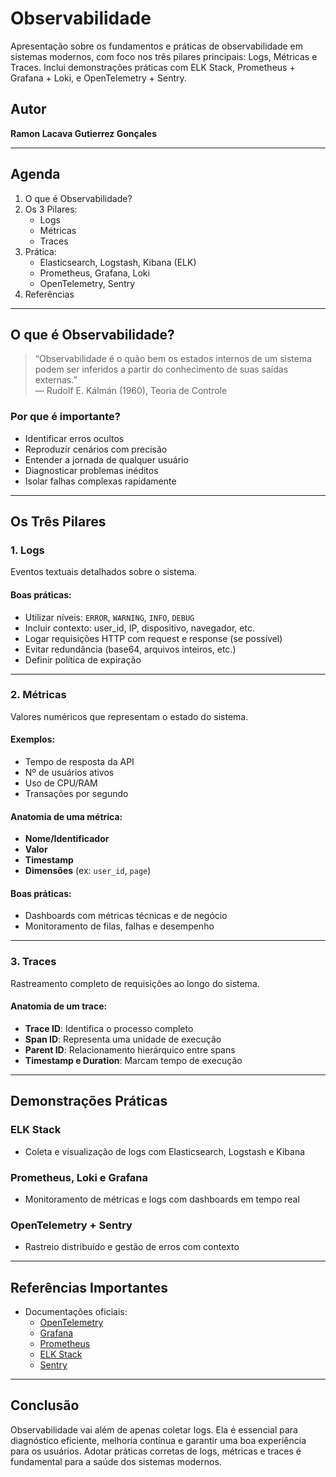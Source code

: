 # Observabilidade

Apresentação sobre os fundamentos e práticas de observabilidade em sistemas modernos, com foco nos três pilares principais: Logs, Métricas e Traces. Inclui demonstrações práticas com ELK Stack, Prometheus + Grafana + Loki, e OpenTelemetry + Sentry.

## Autor

**Ramon Lacava Gutierrez Gonçales**

---

## Agenda

1. O que é Observabilidade?
2. Os 3 Pilares:
   - Logs
   - Métricas
   - Traces
3. Prática:
   - Elasticsearch, Logstash, Kibana (ELK)
   - Prometheus, Grafana, Loki
   - OpenTelemetry, Sentry
4. Referências

---

## O que é Observabilidade?

> “Observabilidade é o quão bem os estados internos de um sistema podem ser inferidos a partir do conhecimento de suas saídas externas.”  
> — Rudolf E. Kálmán (1960), Teoria de Controle

### Por que é importante?

- Identificar erros ocultos
- Reproduzir cenários com precisão
- Entender a jornada de qualquer usuário
- Diagnosticar problemas inéditos
- Isolar falhas complexas rapidamente

---

## Os Três Pilares

### 1. Logs

Eventos textuais detalhados sobre o sistema.

#### Boas práticas:
- Utilizar níveis: `ERROR`, `WARNING`, `INFO`, `DEBUG`
- Incluir contexto: user_id, IP, dispositivo, navegador, etc.
- Logar requisições HTTP com request e response (se possível)
- Evitar redundância (base64, arquivos inteiros, etc.)
- Definir política de expiração

---

### 2. Métricas

Valores numéricos que representam o estado do sistema.

#### Exemplos:
- Tempo de resposta da API
- Nº de usuários ativos
- Uso de CPU/RAM
- Transações por segundo

#### Anatomia de uma métrica:
- **Nome/Identificador**
- **Valor**
- **Timestamp**
- **Dimensões** (ex: `user_id`, `page`)

#### Boas práticas:
- Dashboards com métricas técnicas e de negócio
- Monitoramento de filas, falhas e desempenho

---

### 3. Traces

Rastreamento completo de requisições ao longo do sistema.

#### Anatomia de um trace:
- **Trace ID**: Identifica o processo completo
- **Span ID**: Representa uma unidade de execução
- **Parent ID**: Relacionamento hierárquico entre spans
- **Timestamp e Duration**: Marcam tempo de execução

---

## Demonstrações Práticas

### ELK Stack
- Coleta e visualização de logs com Elasticsearch, Logstash e Kibana

### Prometheus, Loki e Grafana
- Monitoramento de métricas e logs com dashboards em tempo real

### OpenTelemetry + Sentry
- Rastreio distribuído e gestão de erros com contexto

---

## Referências Importantes

- Documentações oficiais:  
  - [OpenTelemetry](https://opentelemetry.io)  
  - [Grafana](https://grafana.com)  
  - [Prometheus](https://prometheus.io)  
  - [ELK Stack](https://www.elastic.co/what-is/elk-stack)  
  - [Sentry](https://sentry.io)

---

## Conclusão

Observabilidade vai além de apenas coletar logs. Ela é essencial para diagnóstico eficiente, melhoria contínua e garantir uma boa experiência para os usuários. Adotar práticas corretas de logs, métricas e traces é fundamental para a saúde dos sistemas modernos.

